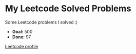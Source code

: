 # My Leetcode Solved Problems

Some Leetcode problems I solved :) 

- **Goal:** 500
- **Done:** 97

[Leetcode profile](https://leetcode.com/akenna/)
